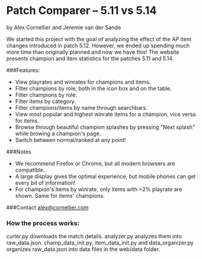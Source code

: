 # Patch Comparer – 5.11 vs 5.14
by Alex Cornellier and Jeremie van der Sande

We started this project with the goal of analyzing the effect of the AP item changes introduced in patch 5.12. However, we ended up spending much more time than originally planned and now we have this! The website presents champion and item statistics for the patches 5.11 and 5.14. 

###Features:
* View playrates and winrates for champions and items.
* Filter champions by role, both in the icon box and on the table.
* Filter champions by role.
* Filter items by category.
* Filter champions/items by name through searchbars.
* View most popular and highest winrate items for a champion, vice versa for items.
* Browse through beautiful champion splashes by pressing "Next splash" while browing a champion's page.
* Switch between normal/ranked at any point!

###Notes
* We recommend Firefox or Chrome, but all modern browsers are compatible.
* A large display gives the optimal experience, but mobile phones can get every bit of information!
* For champion's items by winrate, only items with >2% playrate are shown. Same for items' champions.

###Contact
alex@cornellier.com

### How the process works:
curler.py downloads the match details. analyzer.py analyzes them into raw_data.json. champ_data_init.py, item_data_init.py and data_organizer.py organizes raw_data.json into data files in the web/data folder. 
